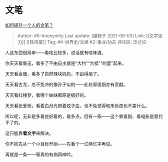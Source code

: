 # 文笔
[如何提升一个人的文笔？](https://www.zhihu.com/question/19591218/answer/1920721623)

> Author: #0-Anonymity
> Last update: [编辑于 2021-06-03]
> Link: [[文字张力]] [[铁鸡蛋]]
> Tag: #4-世界史/文娱 #2-事业/功夫
> 评论区:
> 泛讨论:

人这东西很简单——看啥比较多，说话就有啥味道。

你天天看鲁迅，看多了不由自主就是“大约”“大抵”“的罢”起来。

天天看金庸，看多了自然辣块妈妈，不由得痴了。

天天看古龙，总不免冷的像孙子似的——此处郭德纲亦有贡献。

天天看红楼梦，看哪个妹妹都原是极好的。

天天看张爱玲，看着白月光照着蚊子血，也不免觉得和朱砂痣也不差什么。

所以呢，无非是多看些好看的，看多点。但有一条——这个靠看剧、看电影是替代不了的。

这只能靠**看文字**来解决。

你不妨先从一个小目标开始——先看个一亿两亿字再说。

再就是一条——等真的有病再呻吟。

